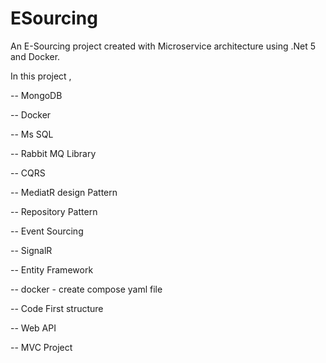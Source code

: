 # ESourcing

An E-Sourcing project created with Microservice architecture using .Net 5 and Docker.

In this project ,

-- MongoDB

-- Docker

-- Ms SQL

-- Rabbit MQ Library

-- CQRS

-- MediatR design Pattern

-- Repository Pattern

-- Event Sourcing

-- SignalR

-- Entity Framework

-- docker - create compose yaml file

-- Code First structure

-- Web API

-- MVC Project
